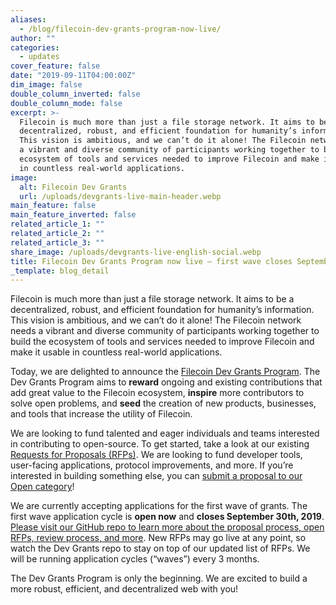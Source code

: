 ```yaml
---
aliases:
  - /blog/filecoin-dev-grants-program-now-live/
author: ""
categories:
  - updates
cover_feature: false
date: "2019-09-11T04:00:00Z"
dim_image: false
double_column_inverted: false
double_column_mode: false
excerpt: >-
  Filecoin is much more than just a file storage network. It aims to be a
  decentralized, robust, and efficient foundation for humanity’s information.
  This vision is ambitious, and we can’t do it alone! The Filecoin network needs
  a vibrant and diverse community of participants working together to build the
  ecosystem of tools and services needed to improve Filecoin and make it usable
  in countless real-world applications.
image:
  alt: Filecoin Dev Grants
  url: /uploads/devgrants-live-main-header.webp
main_feature: false
main_feature_inverted: false
related_article_1: ""
related_article_2: ""
related_article_3: ""
share_image: /uploads/devgrants-live-english-social.webp
title: Filecoin Dev Grants Program now live – first wave closes September 30
_template: blog_detail
---
```


Filecoin is much more than just a file storage network. It aims to be a decentralized, robust, and efficient foundation for humanity’s information. This vision is ambitious, and we can’t do it alone! The Filecoin network needs a vibrant and diverse community of participants working together to build the ecosystem of tools and services needed to improve Filecoin and make it usable in countless real-world applications.

Today, we are delighted to announce the [Filecoin Dev Grants Program](http://filecoin.io/grants). The Dev Grants Program aims to **reward** ongoing and existing contributions that add great value to the Filecoin ecosystem, **inspire** more contributors to solve open problems, and **seed** the creation of new products, businesses, and tools that increase the utility of Filecoin.

We are looking to fund talented and eager individuals and teams interested in contributing to open-source. To get started, take a look at our existing [Requests for Proposals (RFPs)](https://github.com/filecoin-project/devgrants/tree/master?tab=readme-ov-file#requests-for-proposals-rfps). We are looking to fund developer tools, user-facing applications, protocol improvements, and more. If you’re interested in building something else, you can [submit a proposal to our Open category](https://github.com/filecoin-project/devgrants#submit-a-proposal-for-open-grants)!

We are currently accepting applications for the first wave of grants. The first wave application cycle is **open now** and **closes September 30th, 2019**. [Please visit our GitHub repo to learn more about the proposal process, open RFPs, review process, and more](https://github.com/filecoin-project/devgrants). New RFPs may go live at any point, so watch the Dev Grants repo to stay on top of our updated list of RFPs. We will be running application cycles (“waves”) every 3 months.

The Dev Grants Program is only the beginning. We are excited to build a more robust, efficient, and decentralized web with you!
